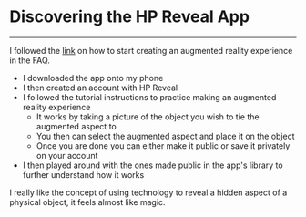 # Discovering the HP Reveal App
---

I followed the [link](https://aurasma.zendesk.com/hc/en-us/articles/206283375-Creating-an-Aurasma-studio-account) on how to start creating an augmented reality experience in the FAQ.
- I downloaded the app onto my phone
- I then created an account with HP Reveal
- I followed the tutorial instructions to practice making an augmented reality experience
    - It works by taking a picture of the object you wish to tie the augmented aspect to
    - You then can select the augmented aspect and place it on the object
    - Once you are done you can either make it public or save it privately on your account
- I then played around with the ones made public in the app's library to further understand how it works

I really like the concept of using technology to reveal a hidden aspect of a physical object, it feels almost like magic.